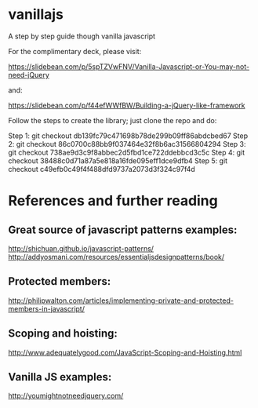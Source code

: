 vanillajs
=========

A step by step guide though vanilla javascript

For the complimentary deck, please visit: 

https://slidebean.com/p/5spTZVwFNV/Vanilla-Javascript-or-You-may-not-need-jQuery

and: 

https://slidebean.com/p/f44efWWfBW/Building-a-jQuery-like-framework

Follow the steps to create the library; just clone the repo and do:

Step 1: git checkout db139fc79c471698b78de299b09ff86abdcbed67
Step 2: git checkout 86c0700c88bb9f037464e32f8b6ac31566804294
Step 3: git checkout 738ae9d3c9f8abbec2d5fbd1ce722ddebbcd3c5c
Step 4: git checkout 38488c0d71a87a5e818a16fde095eff1dce9dfb4
Step 5: git checkout c49efb0c49f4f488dfd9737a2073d3f324c97f4d



References and further reading
==============================

## Great source of javascript patterns examples:

http://shichuan.github.io/javascript-patterns/
http://addyosmani.com/resources/essentialjsdesignpatterns/book/

## Protected members: 

http://philipwalton.com/articles/implementing-private-and-protected-members-in-javascript/

## Scoping and hoisting:

http://www.adequatelygood.com/JavaScript-Scoping-and-Hoisting.html

## Vanilla JS examples: 

http://youmightnotneedjquery.com/ 
